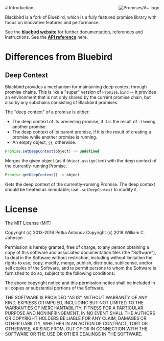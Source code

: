 <a href="http://promisesaplus.com/">
    <img src="http://promisesaplus.com/assets/logo-small.png" alt="Promises/A+ logo"
         title="Promises/A+ 1.1 compliant" align="right" />
</a>
# Introduction

Blackbird is a fork of Bluebird, which is a fully featured promise library with focus on innovative features and performance.

See the [**bluebird website**](http://bluebirdjs.com/docs/getting-started.html) for further documentation, references and instructions. See the [**API reference**](http://bluebirdjs.com/docs/api-reference.html) here.

# Differences from Bluebird

## Deep Context

Blackbird provides a mechanism for maintaining deep context through promise chains. This is like a "super" version of `Promise.bind` -- it provides an environment that is not only shared by the current promise chain, but also by any subchains consisting of Blackbird promises.

The "deep context" of a promise is either:
* The deep context of its preceding promise, if it is the result of `.then`ing another promise
* The deep context of its parent promise, if it is the result of creating a promise while another promise is running.
* An empty object, `{}`, otherwise.

```js
Promise.setDeepContext(object) -> undefined
```
Merges the given object (as if `Object.assign()`ed) with the deep context of the currently-running Promise.

```js
Promise.getDeepContext() -> object
```
Gets the deep context of the currently-running Promise. The deep context should be treated as immutable; use `.setDeepContext` to modify it.

# License

The MIT License (MIT)

Copyright (c) 2013-2016 Petka Antonov
Copyright (c) 2016 William C. Johnson

Permission is hereby granted, free of charge, to any person obtaining a copy
of this software and associated documentation files (the "Software"), to deal
in the Software without restriction, including without limitation the rights
to use, copy, modify, merge, publish, distribute, sublicense, and/or sell
copies of the Software, and to permit persons to whom the Software is
furnished to do so, subject to the following conditions:

The above copyright notice and this permission notice shall be included in
all copies or substantial portions of the Software.

THE SOFTWARE IS PROVIDED "AS IS", WITHOUT WARRANTY OF ANY KIND, EXPRESS OR
IMPLIED, INCLUDING BUT NOT LIMITED TO THE WARRANTIES OF MERCHANTABILITY,
FITNESS FOR A PARTICULAR PURPOSE AND NONINFRINGEMENT.  IN NO EVENT SHALL THE
AUTHORS OR COPYRIGHT HOLDERS BE LIABLE FOR ANY CLAIM, DAMAGES OR OTHER
LIABILITY, WHETHER IN AN ACTION OF CONTRACT, TORT OR OTHERWISE, ARISING FROM,
OUT OF OR IN CONNECTION WITH THE SOFTWARE OR THE USE OR OTHER DEALINGS IN
THE SOFTWARE.
